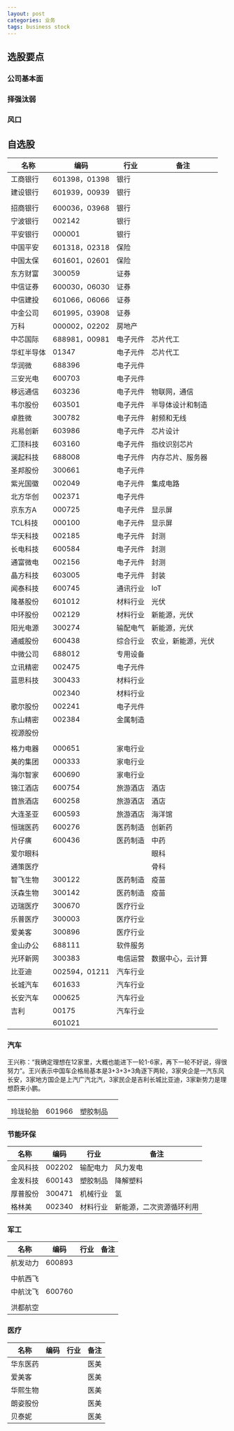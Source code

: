 ```yaml
---
layout: post
categories: 业务
tags: business stock
---
```




## 选股要点

### 公司基本面

### 择强汰弱

### 风口

## 自选股

| 名称       | 编码          | 行业     | 备注               |
| ---------- | ------------- | -------- | ------------------ |
| 工商银行   | 601398，01398 | 银行     |                    |
| 建设银行   | 601939，00939 | 银行     |                    |
|            |               |          |                    |
| 招商银行   | 600036，03968 | 银行     |                    |
| 宁波银行   | 002142        | 银行     |                    |
| 平安银行   | 000001        | 银行     |                    |
| 中国平安   | 601318，02318 | 保险     |                    |
| 中国太保   | 601601，02601 | 保险     |                    |
| 东方财富   | 300059        | 证券     |                    |
| 中信证券   | 600030，06030 | 证券     |                    |
| 中信建投   | 601066，06066 | 证券     |                    |
| 中金公司   | 601995，03908 | 证券     |                    |
| 万科       | 000002，02202 | 房地产   |                    |
| 中芯国际   | 688981，00981 | 电子元件 | 芯片代工           |
| 华虹半导体 | 01347         | 电子元件 | 芯片代工           |
| 华润微     | 688396        | 电子元件 |                    |
| 三安光电   | 600703        | 电子元件 |                    |
| 移远通信   | 603236        | 电子元件 | 物联网，通信       |
| 韦尔股份   | 603501        | 电子元件 | 半导体设计和制造   |
| 卓胜微     | 300782        | 电子元件 | 射频和无线         |
| 兆易创新   | 603986        | 电子元件 | 芯片设计           |
| 汇顶科技   | 603160        | 电子元件 | 指纹识别芯片       |
| 澜起科技   | 688008        | 电子元件 | 内存芯片、服务器   |
| 圣邦股份   | 300661        | 电子元件 |                    |
| 紫光国徽   | 002049        | 电子元件 | 集成电路           |
| 北方华创   | 002371        | 电子元件 |                    |
| 京东方A    | 000725        | 电子元件 | 显示屏             |
| TCL科技    | 000100        | 电子元件 | 显示屏             |
| 华天科技   | 002185        | 电子元件 | 封测               |
| 长电科技   | 600584        | 电子元件 | 封测               |
| 通富微电   | 002156        | 电子元件 | 封测               |
| 晶方科技   | 603005        | 电子元件 | 封装               |
| 闻泰科技   | 600745        | 通讯行业 | IoT                |
| 隆基股份   | 601012        | 材料行业 | 光伏               |
| 中环股份   | 002129        | 材料行业 | 新能源，光伏       |
| 阳光电源   | 300274        | 输配电气 | 新能源，光伏       |
| 通威股份   | 600438        | 综合行业 | 农业，新能源，光伏 |
| 中微公司   | 688012        | 专用设备 |                    |
| 立讯精密   | 002475        | 电子元件 |                    |
| 蓝思科技   | 300433        | 材料行业 |                    |
|            | 002340        | 材料行业 |                    |
| 歌尔股份   | 002241        | 电子元件 |                    |
| 东山精密   | 002384        | 金属制造 |                    |
| 视源股份   |               |          |                    |
|            |               |          |                    |
| 格力电器   | 000651        | 家电行业 |                    |
| 美的集团   | 000333        | 家电行业 |                    |
| 海尔智家   | 600690        | 家电行业 |                    |
| 锦江酒店   | 600754        | 旅游酒店 | 酒店               |
| 首旅酒店   | 600258        | 旅游酒店 | 酒店               |
| 大连圣亚   | 600593        | 旅游酒店 | 海洋馆             |
| 恒瑞医药   | 600276        | 医药制造 | 创新药             |
| 片仔癀     | 600436        | 医药制造 | 中药               |
| 爱尔眼科   |               |          | 眼科               |
| 通策医疗   |               |          | 骨科               |
| 智飞生物   | 300122        | 医药制造 | 疫苗               |
| 沃森生物   | 300142        | 医药制造 | 疫苗               |
| 迈瑞医疗   | 300670        | 医疗行业 |                    |
| 乐普医疗   | 300003        | 医疗行业 |                    |
| 爱美客     | 300896        | 医疗行业 |                    |
| 金山办公   | 688111        | 软件服务 |                    |
| 光环新网   | 300383        | 电信运营 | 数据中心，云计算   |
| 比亚迪     | 002594，01211 | 汽车行业 |                    |
| 长城汽车   | 601633        | 汽车行业 |                    |
| 长安汽车   | 000625        | 汽车行业 |                    |
| 吉利       | 00175         | 汽车行业 |                    |
|            | 601021        |          |                    |

### 汽车

王兴称：“我确定理想在12家里，大概也能进下一轮1-6家，再下一轮不好说，得很努力”。王兴表示中国车企格局基本是3+3+3+3角逐下两轮，3家央企是一汽东风长安，3家地方国企是上汽广汽北汽，3家民企是吉利长城比亚迪，3家新势力是理想蔚来小鹏。

|          |        |          |      |
| -------- | ------ | -------- | ---- |
|          |        |          |      |
|          |        |          |      |
| 玲珑轮胎 | 601966 | 塑胶制品 |      |

### 节能环保

| 名称     | 编码   | 行业     | 备注                     |
| -------- | ------ | -------- | ------------------------ |
| 金风科技 | 002202 | 输配电力 | 风力发电                 |
| 金发科技 | 600143 | 塑胶制品 | 降解塑料                 |
| 厚普股份 | 300471 | 机械行业 | 氢                       |
| 格林美   | 002340 | 材料行业 | 新能源，二次资源循环利用 |

### 军工

| 名称     | 编码   | 行业 | 备注 |
| -------- | ------ | ---- | ---- |
| 航发动力 | 600893 |      |      |
|          |        |      |      |
| 中航西飞 |        |      |      |
| 中航沈飞 | 600760 |      |      |
|          |        |      |      |
| 洪都航空 |        |      |      |

### 医疗

| 名称     | 编码 | 行业 | 备注 |
| -------- | ---- | ---- | ---- |
| 华东医药 |      |      | 医美 |
| 爱美客   |      |      | 医美 |
| 华熙生物 |      |      | 医美 |
| 朗姿股份 |      |      | 医美 |
| 贝泰妮   |      |      | 医美 |

